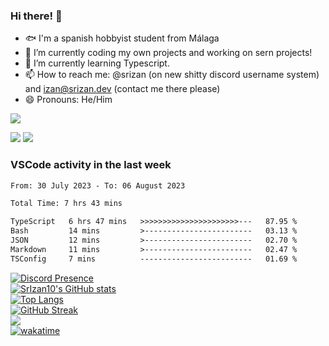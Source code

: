 ### Hi there! 👋

- 🐟️ I'm a spanish hobbyist student from Málaga
- 🔭 I’m currently coding my own projects and working on sern projects!
- 🌱 I’m currently learning Typescript.
- 📫 How to reach me: @srizan (on new shitty discord username system) and izan@srizan.dev (contact me there please)
- 😄 Pronouns: He/Him

![](https://komarev.com/ghpvc/?username=SrIzan10&color=yellowgreen)

<img src="https://i.imgur.com/LYNhf1D.png">  
<img src="https://img.srizan.dev/i%20hate%20python.gif">

<!--dont-RECENT_ACTIVITY:start-->

### VSCode activity in the last week

<!--START_SECTION:waka-->

```txt
From: 30 July 2023 - To: 06 August 2023

Total Time: 7 hrs 43 mins

TypeScript   6 hrs 47 mins   >>>>>>>>>>>>>>>>>>>>>>---   87.95 %
Bash         14 mins         >------------------------   03.13 %
JSON         12 mins         >------------------------   02.70 %
Markdown     11 mins         >------------------------   02.47 %
TSConfig     7 mins          -------------------------   01.69 %
```

<!--END_SECTION:waka-->

[![Discord Presence](https://lanyard.cnrad.dev/api/703974042700611634)](https://discord.com/users/703974042700611634)  
[![SrIzan10's GitHub stats](https://github-readme-stats.vercel.app/api?username=SrIzan10&show_icons=true&theme=dark&count_private=true)](https://github.com/anuraghazra/github-readme-stats)  
[![Top Langs](https://github-readme-stats.vercel.app/api/top-langs/?username=SrIzan10&layout=compact&theme=dark&count_private=true)](https://github.com/anuraghazra/github-readme-stats)  
[![GitHub Streak](https://github-readme-streak-stats.herokuapp.com?user=SrIzan10&theme=dark)](https://git.io/streak-stats)  
![](https://metrics.lecoq.io/SrIzan10?base.repositories=0&languages=1&isocalendar=1&followup=1)  
[![wakatime](https://wakatime.com/badge/user/4ad16edf-eadc-48d9-b010-26f275fe0be6.svg)](https://wakatime.com/@4ad16edf-eadc-48d9-b010-26f275fe0be6)
